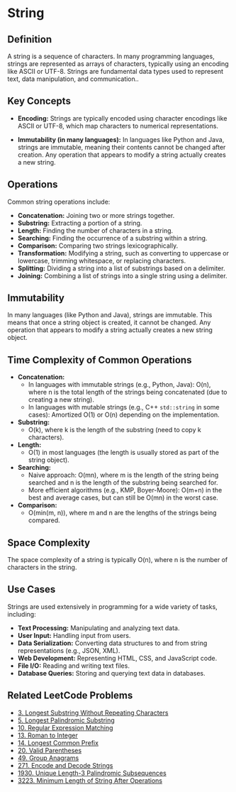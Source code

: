 
# String

## Definition

A string is a sequence of characters. In many programming languages, strings are represented as arrays of characters, typically using an encoding like ASCII or UTF-8. Strings are fundamental data types used to represent text, data manipulation, and communication..

## Key Concepts

- **Encoding:** Strings are typically encoded using character encodings like ASCII or UTF-8, which map characters to numerical representations.

- **Immutability (in many languages):** In languages like Python and Java, strings are immutable, meaning their contents cannot be changed after creation. Any operation that appears to modify a string actually creates a new string.

## Operations

Common string operations include:

- **Concatenation:** Joining two or more strings together.
- **Substring:** Extracting a portion of a string.
- **Length:** Finding the number of characters in a string.
- **Searching:** Finding the occurrence of a substring within a string.
- **Comparison:** Comparing two strings lexicographically.
- **Transformation:** Modifying a string, such as converting to uppercase or lowercase, trimming whitespace, or replacing characters.
- **Splitting:** Dividing a string into a list of substrings based on a delimiter.
- **Joining:** Combining a list of strings into a single string using a delimiter.

## Immutability

In many languages (like Python and Java), strings are immutable. This means that once a string object is created, it cannot be changed. Any operation that appears to modify a string actually creates a new string object.

## Time Complexity of Common Operations

- **Concatenation:**
  - In languages with immutable strings (e.g., Python, Java): O(n), where n is the total length of the strings being concatenated (due to creating a new string).
  - In languages with mutable strings (e.g., C++ `std::string` in some cases): Amortized O(1) or O(n) depending on the implementation.
- **Substring:**
  - O(k), where k is the length of the substring (need to copy k characters).
- **Length:**
  - O(1) in most languages (the length is usually stored as part of the string object).
- **Searching:**
  - Naive approach: O(mn), where m is the length of the string being searched and n is the length of the substring being searched for.
  - More efficient algorithms (e.g., KMP, Boyer-Moore): O(m+n) in the best and average cases, but can still be O(mn) in the worst case.
- **Comparison:**
  - O(min(m, n)), where m and n are the lengths of the strings being compared.

## Space Complexity

The space complexity of a string is typically O(n), where n is the number of characters in the string.

## Use Cases

Strings are used extensively in programming for a wide variety of tasks, including:

- **Text Processing:** Manipulating and analyzing text data.
- **User Input:** Handling input from users.
- **Data Serialization:** Converting data structures to and from string representations (e.g., JSON, XML).
- **Web Development:** Representing HTML, CSS, and JavaScript code.
- **File I/O:** Reading and writing text files.
- **Database Queries:** Storing and querying text data in databases.

## Related LeetCode Problems

- [3. Longest Substring Without Repeating Characters](https://leetcode.com/problems/longest-substring-without-repeating-characters/)
- [5. Longest Palindromic Substring](https://leetcode.com/problems/longest-palindromic-substring/)
- [10. Regular Expression Matching](https://leetcode.com/problems/regular-expression-matching/)
- [13. Roman to Integer](https://leetcode.com/problems/roman-to-integer/)
- [14. Longest Common Prefix](https://leetcode.com/problems/longest-common-prefix/)
- [20. Valid Parentheses](https://leetcode.com/problems/valid-parentheses/)
- [49. Group Anagrams](https://leetcode.com/problems/group-anagrams/)
- [271. Encode and Decode Strings](./../problems/0271-encode-and-decode-strings/README.md)
- [1930. Unique Length-3 Palindromic Subsequences](https://leetcode.com/problems/unique-length-3-palindromic-subsequences/)
- [3223. Minimum Length of String After Operations](https://leetcode.com/problems/minimum-length-of-string-after-operations/)
